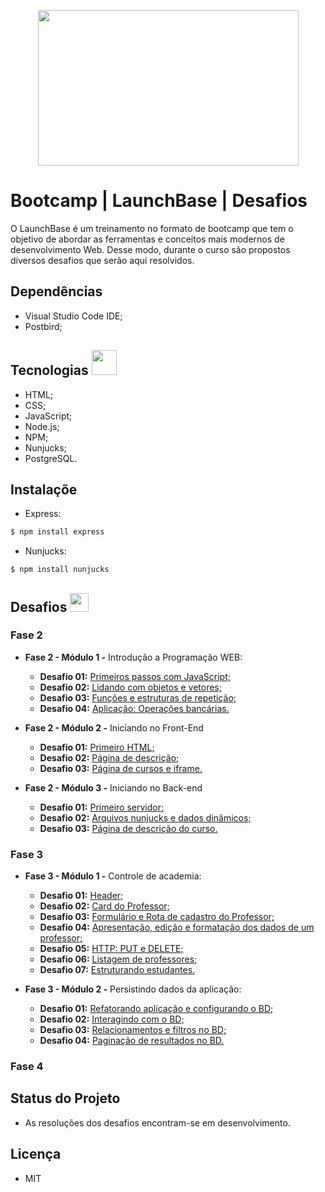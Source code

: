<p align="center"> 

<img src="https://camo.githubusercontent.com/268b1344409fac98c4eeda520482b6910c4ddcba/68747470733a2f2f73746f726167652e676f6f676c65617069732e636f6d2f676f6c64656e2d77696e642f626f6f7463616d702d6c61756e6368626173652f6c6f676f2e706e67" width="417" height="249"> 
</p>


# Bootcamp | LaunchBase | Desafios 

O LaunchBase é um treinamento no formato de bootcamp que tem o objetivo de abordar as ferramentas e conceitos mais modernos de desenvolvimento Web. Desse modo, durante o curso são propostos diversos desafios que serão aqui resolvidos.

## Dependências
- Visual Studio Code IDE;
- Postbird;

## Tecnologias <img src = "https://png.pngtree.com/png-clipart/20191120/original/pngtree-rocket-vector-illustration-isolated-on-white-background-rocket-clip-art-png-image_5067341.jpg"  width="40" height="40">

- HTML;
- CSS;
- JavaScript;
- Node.js;
- NPM;
- Nunjucks;
- PostgreSQL.

## Instalaçõe
 -  Express:
   ```bash
  $ npm install express
  ```
 
 - Nunjucks: 
  ```bash
  $ npm install nunjucks
  ```
  
## Desafios <img src = "https://image.flaticon.com/icons/svg/1388/1388007.svg" width="30" height="30">

 ### Fase 2
* **Fase 2 - Módulo 1 -** Introdução a Programação WEB:

  - **Desafio 01:** [Primeiros passos com JavaScript;](https://github.com/andressagomes26/LaunchBase_Desafios/tree/master/Fase02/modulo01/Desafio01)
  - **Desafio 02:** [Lidando com objetos e vetores;](https://github.com/andressagomes26/LaunchBase_Desafios/tree/master/Fase02/modulo01/Desafio02)
  - **Desafio 03:** [Funções e estruturas de repetição;](https://github.com/andressagomes26/LaunchBase_Desafios/tree/master/Fase02/modulo01/Desafio03)
  - **Desafio 04:** [Aplicação: Operações bancárias.](https://github.com/andressagomes26/LaunchBase_Desafios/tree/master/Fase02/modulo01/Desafio04)

* **Fase 2 - Módulo 2 -** Iniciando no Front-End
  - **Desafio 01:** [Primeiro HTML;](https://github.com/andressagomes26/LaunchBase_Desafios/tree/master/Fase02/modulo02/Desafio01)
  - **Desafio 02:** [Página de descrição;](https://github.com/andressagomes26/LaunchBase_Desafios/tree/master/Fase02/modulo02/Desafio02)
  - **Desafio 03:** [Página de cursos e iframe.](https://github.com/andressagomes26/LaunchBase_Desafios/tree/master/Fase02/modulo02/Desafio03)
  
* **Fase 2 - Módulo 3 -** Iniciando no Back-end
  - **Desafio 01:** [Primeiro servidor;](https://github.com/andressagomes26/LaunchBase_Desafios/tree/master/Fase02/modulo03/Desafio01)
  - **Desafio 02:** [Arquivos nunjucks e dados dinâmicos;](https://github.com/andressagomes26/LaunchBase_Desafios/tree/master/Fase02/modulo03/Desafio02)
  - **Desafio 03:** [Página de descrição do curso.](https://github.com/andressagomes26/LaunchBase_Desafios/tree/master/Fase02/modulo03/Desafio03)
  
 ### Fase 3
 
* **Fase 3 - Módulo 1 -** Controle de academia:

  - **Desafio 01:** [Header;](https://github.com/andressagomes26/LaunchBase-fase03-desafios/tree/master/Modulo01/Desafio01)
  - **Desafio 02:** [Card do Professor;](https://github.com/andressagomes26/LaunchBase-fase03-desafios/tree/master/Modulo01/Desafio02)
  - **Desafio 03:** [Formulário e Rota de cadastro do Professor;](https://github.com/andressagomes26/LaunchBase-fase03-desafios/tree/master/Modulo01/Desafio03)
  - **Desafio 04:** [Apresentação, edição e formatação dos dados de um professor;](https://github.com/andressagomes26/LaunchBase-fase03-desafios/tree/master/Modulo01/Desafio04)
  - **Desafio 05:** [HTTP: PUT e DELETE;](https://github.com/andressagomes26/LaunchBase-fase03-desafios/tree/master/Modulo01/Desafio05)
  - **Desafio 06:** [Listagem de professores;](https://github.com/andressagomes26/LaunchBase-fase03-desafios/tree/master/Modulo01/Desafio06)
  - **Desafio 07:** [Estruturando estudantes.](https://github.com/andressagomes26/LaunchBase-fase03-desafios/tree/master/Modulo01/Desafio07)

* **Fase 3 - Módulo 2 -** Persistindo dados da aplicação:

  - **Desafio 01:** [Refatorando aplicação e configurando o BD;](https://github.com/andressagomes26/LaunchBase_Desafios/tree/master/Fase03/Modulo02/Desafio01)
  - **Desafio 02:** [Interagindo com o BD;](https://github.com/andressagomes26/LaunchBase_Desafios/tree/master/Fase03/Modulo02/Desafio02)
  - **Desafio 03:** [Relacionamentos e filtros no BD;](https://github.com/andressagomes26/LaunchBase_Desafios/tree/master/Fase03/Modulo02/Desafio03)
  - **Desafio 04:** [Paginação de resultados no BD.](https://github.com/andressagomes26/LaunchBase_Desafios/tree/master/Fase03/Modulo02/Desafio04)

### Fase 4

## Status do Projeto
- As resoluções dos desafios encontram-se em desenvolvimento.

## Licença
- MIT
